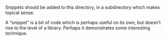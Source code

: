 Snippets should be added to this directory, in a subdirectory which makes
topical sense.

A “snippet” is a bit of code which is perhaps useful on its own, but doesn’t
rise to the level of a library. Perhaps it demonstrates some interesting
technique.
